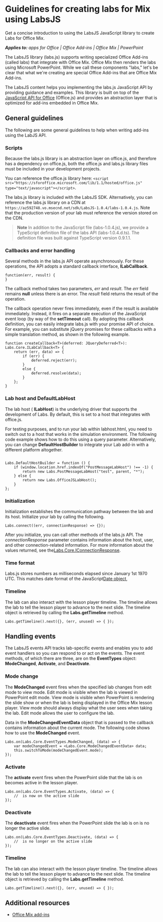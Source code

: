 
# Guidelines for creating labs for Mix using LabsJS
Get a concise introduction to using the LabsJS JavaScript library to create Labs for Office Mix.

 _**Applies to:** apps for Office | Office Add-ins | Office Mix | PowerPoint_

The LabsJS library (labs.js) supports writing specialized Office Add-ins (called labs) that integrate with Office Mix. Office Mix then renders the labs using Microsoft PowerPoint. While we call these components "labs," let's be clear that what we're creating are special Office Add-ins that are Office Mix Add-ins.

The LabsJS content helps you implementing the labs.js JavaScript API by providing guidance and examples. This library is built on top of the [JavaScript API for Office](http://msdn.microsoft.com/library/b27e70c3-d87d-4d27-85e0-103996273298%28Office.15%29.aspx) (Office.js) and provides an abstraction layer that is optimized for add-ins embedded in Office Mix.


## General guidelines
<a name="bkGuidelines"> </a>

The following are some general guidelines to help when writing add-ins using the LabJS API.


### Scripts

Because the labs.js library is an abstraction layer on office.js, and therefore has a dependency on office.js, both the office.js and labs.js library files must be included in your development projects. 

You can reference the office.js library here:  `<script src="https://sforoffice.microsoft.com/lib/1.1/hosted/office.js" type="text/javascript"></script>`.

The labs.js library is included with the LabsJS SDK. Alternatively, you can reference the labs.js library on a CDN at  `https://az592748.vo.msecnd.net/sdk/LabsJS-1.0.4/labs-1.0.4.js`. Note that the production version of your lab must reference the version stored on the CDN.


 > **Note**  In addition to the JavaScript file (labs-1.0.4.js), we provide a TypeScript definition file of the labs API (labs-1.0.4.d.ts). The definition file was built against TypeScript version 0.9.1.1.


### Callbacks and error handling

Several methods in the labs.js API operate asynchronously. For these operations, the API adopts a standard callback interface,  **ILabCallback**. 


```
function(err, result) {
}
```

The callback method takes two parameters,  _err_ and _result_. The  _err_ field remains **null** unless there is an error. The _result_ field returns the result of the operation.

The callback operation never fires immediately, even if the result is available immediately. Instead, it fires on a separate execution of the JavaScript event loop (by way of the  **setTimeout** call). By adopting this callback definition, you can easily integrate labs.js with your promise API of choice. For example, you can substitute jQuery promises for these callbacks with a simple translation method, as shown in the following example.




```
function createCallback<T>(deferred: JQueryDeferred<T>): Labs.Core.ILabCallback<T> {
    return (err, data) => {
        if (err) {
            deferred.reject(err);
        }
        else {
            deferred.resolve(data);
        }
    };
}
```


### Lab host and DefaultLabHost

The lab host ( **ILabHost**) is the underlying driver that supports the development of Labs. By default, this is set to a host that integrates with office.js.

For testing purposes, and to run your lab within labhost.html, you need to switch out to a host that works in the simulation environment. The following code example shows how to do this using a query parameter. Alternatively, you can change  **DefaultHostBuilder** to integrate your Lab add-in with a different platform altogether.




```

Labs.DefaultHostBuilder = function () {
    if (window.location.href.indexOf("PostMessageLabHost") !== -1) {
        return new Labs.PostMessageLabHost("test", parent, "*");
    } else {
        return new Labs.OfficeJSLabHost();
    }
};
```


### Initialization

Initialization establishes the communication pathway between the lab and its host. Initialize your lab by calling the following.


```
Labs.connect((err, connectionResponse) => {});
```

After you initialize, you can call other methods of the labs.js API. The  _connectionResponse_ parameter contains information about the host, user, and other connection-related information. For more information about the values returned, see the[Labs.Core.IConnectionResponse](../powerpoint/office-mix/reference/labs.core.iconnectionresponse.md).


### Time format

Labs.js stores numbers as milliseconds elapsed since January 1st 1970 UTC. This matches date format of the JavaScript[Date object](http://msdn.microsoft.com/en-us/library/ie/cd9w2te4%28v=vs.94%29.aspx),


### Timeline

The lab can also interact with the lesson player timeline. The timeline allows the lab to tell the lesson player to advance to the next slide. The timeline object is retrieved by calling the  **Labs.getTimeline** method.


```
Labs.getTimeline().next({}, (err, unused) => { });
```


## Handling events
<a name="bkEvents"> </a>

The LabsJS events API tracks lab-specific events and enables you to add event handlers so you can respond to or act on the events. The event methods, of which there are three, are on the  **EventTypes** object: **ModeChanged**,  **Activate**, and  **Deactivate**. 


### Mode change

The  **ModeChanged** event fires when the specified lab changes from edit mode to view mode. Edit mode is visible when the lab is viewed in PowerPoint edit mode. View mode is visible when PowerPoint is rendering the slide show or when the lab is being displayed in the Office Mix lesson player. View mode should always display what the user sees when taking the lab. Edit mode allows the user to configure the lab.

Data in the  **ModeChangedEventData** object that is passed to the callback contains information about the current mode. The following code shows how to use the **ModeChanged** event.




```
Labs.on(Labs.Core.EventTypes.ModeChanged, (data) => {
    var modeChangedEvent = <Labs.Core.ModeChangedEventData> data;
    this.switchToMode(modeChangedEvent.mode);
});
```


### Activate

The  **activate** event fires when the PowerPoint slide that the lab is on becomes active in the lesson player.


```
Labs.on(Labs.Core.EventTypes.Activate, (data) => {
    //  is now on the active slide
});
```


### Deactivate

The  **deactivate** event fires when the PowerPoint slide the lab is on is no longer the active slide.


```
Labs.on(Labs.Core.EventTypes.Deactivate, (data) => {                
    //  is no longer on the active slide
});
```


### Timeline

The lab can also interact with the lesson player timeline. The timeline allows the lab to tell the lesson player to advance to the next slide. The timeline object is retrieved by calling the  **Labs.getTimeline** method.


```
Labs.getTimeline().next({}, (err, unused) => { });
```


## Additional resources
<a name="bk_addresources"> </a>


- [Office Mix add-ins](../powerpoint/office-mix/office-mix-add-ins.md)
    
